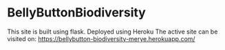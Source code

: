 # BellyButtonBiodiversity

This site is built using flask.
Deployed using Heroku
The active site can be visited on:
https://bellybutton-biodiversity-merye.herokuapp.com/

